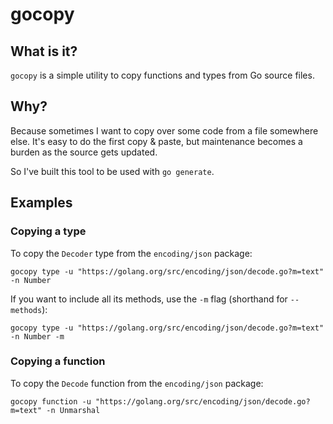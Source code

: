 # gocopy

## What is it?

`gocopy` is a simple utility to copy functions and types from Go source files.

## Why?

Because sometimes I want to copy over some code from a file somewhere else.
It's easy to do the first copy & paste, but maintenance becomes a burden as
the source gets updated.

So I've built this tool to be used with `go generate`.

## Examples

### Copying a type

To copy the `Decoder` type from the `encoding/json` package:

`gocopy type -u "https://golang.org/src/encoding/json/decode.go?m=text" -n Number`

If you want to include all its methods, use the `-m` flag (shorthand for `--methods`):

`gocopy type -u "https://golang.org/src/encoding/json/decode.go?m=text" -n Number -m`

### Copying a function

To copy the `Decode` function from the `encoding/json` package:

`gocopy function -u "https://golang.org/src/encoding/json/decode.go?m=text" -n Unmarshal`